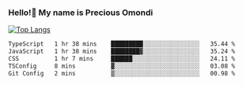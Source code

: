 ### Hello!👋 My name is Precious Omondi 

[![Top Langs](https://github-readme-stats.vercel.app/api/top-langs/?username=Presho99&langs_count=8&theme=dark)](https://github.com/Presho99/github-readme-stats)



<!--START_SECTION:waka-->

```txt
TypeScript   1 hr 38 mins    █████████░░░░░░░░░░░░░░░░   35.44 %
JavaScript   1 hr 38 mins    ████████▓░░░░░░░░░░░░░░░░   35.24 %
CSS          1 hr 7 mins     ██████░░░░░░░░░░░░░░░░░░░   24.11 %
TSConfig     8 mins          ▓░░░░░░░░░░░░░░░░░░░░░░░░   03.08 %
Git Config   2 mins          ▒░░░░░░░░░░░░░░░░░░░░░░░░   00.98 %
```

<!--END_SECTION:waka-->

